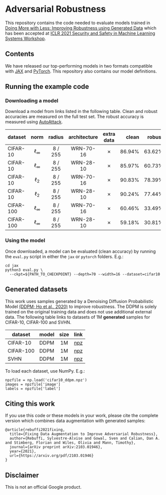 # Adversarial Robustness

This repository contains the code needed to evaluate models trained in
[Doing More with Less: Improving Robustness using Generated Data](https://storage.googleapis.com/dm-adversarial-robustness/gowal2021doing.pdf)
which has been accepted at
[ICLR 2021 Security and Safety in Machine Learning Systems Workshop](https://aisecure-workshop.github.io/aml-iclr2021/).


## Contents

We have released our top-performing models in two formats compatible with
[JAX](https://github.com/google/jax) and [PyTorch](https://pytorch.org/).
This repository also contains our model definitions.

## Running the example code

### Downloading a model

Download a model from links listed in the following table.
Clean and robust accuracies are measured on the full test set.
The robust accuracy is measured using
[AutoAttack](https://github.com/fra31/auto-attack).

| dataset | norm | radius | architecture | extra data | clean | robust | link |
|---|:---:|:---:|:---:|:---:|---:|---:|:---:|
| CIFAR-10 | &#8467;<sub>&infin;</sub> | 8 / 255 | WRN-70-16 | &#x2717; | 86.94% | 63.62% | [jax](https://storage.googleapis.com/dm-adversarial-robustness/cifar10_linf_wrn70-16_ddpm_v2.npy), [pt](https://storage.googleapis.com/dm-adversarial-robustness/cifar10_linf_wrn70-16_ddpm_v2.pt)
| CIFAR-10 | &#8467;<sub>&infin;</sub> | 8 / 255 | WRN-28-10 | &#x2717; | 85.97% | 60.73% | [jax](https://storage.googleapis.com/dm-adversarial-robustness/cifar10_linf_wrn28-10_ddpm_v2.npy), [pt](https://storage.googleapis.com/dm-adversarial-robustness/cifar10_linf_wrn28-10_ddpm_v2.pt)
| CIFAR-10 | &#8467;<sub>2</sub> | 8 / 255 | WRN-70-16 | &#x2717; | 90.83% | 78.39% | [jax](https://storage.googleapis.com/dm-adversarial-robustness/cifar10_linf_wrn70-16_ddpm_v2.npy), [pt](https://storage.googleapis.com/dm-adversarial-robustness/cifar10_l2_wrn70-16_ddpm_v2.pt)
| CIFAR-10 | &#8467;<sub>2</sub> | 8 / 255 | WRN-28-10 | &#x2717; | 90.24% | 77.44% | [jax](https://storage.googleapis.com/dm-adversarial-robustness/cifar10_linf_wrn28-10_ddpm_v2.npy), [pt](https://storage.googleapis.com/dm-adversarial-robustness/cifar10_l2_wrn28-10_ddpm_v2.pt)
| CIFAR-100 | &#8467;<sub>&infin;</sub> | 8 / 255 | WRN-70-16 | &#x2717; | 60.46% | 33.49% | [jax](https://storage.googleapis.com/dm-adversarial-robustness/cifar100_linf_wrn70-16_ddpm.npy), [pt](https://storage.googleapis.com/dm-adversarial-robustness/cifar100_linf_wrn70-16_ddpm.pt)
| CIFAR-100 | &#8467;<sub>&infin;</sub> | 8 / 255 | WRN-28-10 | &#x2717; | 59.18% | 30.81% | [jax](https://storage.googleapis.com/dm-adversarial-robustness/cifar100_linf_wrn28-10_ddpm.npy), [pt](https://storage.googleapis.com/dm-adversarial-robustness/cifar100_linf_wrn28-10_ddpm.pt)

### Using the model

Once downloaded, a model can be evaluated (clean accuracy) by running the
`eval.py` script in either the `jax` or `pytorch` folders. E.g.:

```
cd jax
python3 eval.py \
  --ckpt=${PATH_TO_CHECKPOINT} --depth=70 --width=16 --dataset=cifar10
```

## Generated datasets

This work uses samples generated by a Denoising Diffusion
Probabilistic Model [(DDPM; Ho et al., 2020)](https://arxiv.org/abs/2006.11239)
to improve robustness. The DDPM is solely trained on the original training data
and does not use additional external data. The following table links to datasets
of 1M **generated** samples for CIFAR-10, CIFAR-100 and SVHN.

| dataset | model | size | link |
|---|---|:---:|:---:|
| CIFAR-10 | DDPM | 1M | [npz](https://storage.googleapis.com/dm-adversarial-robustness/cifar10_ddpm.npz) |
| CIFAR-100 | DDPM | 1M | [npz](https://storage.googleapis.com/dm-adversarial-robustness/cifar100_ddpm.npz) |
| SVHN | DDPM | 1M | [npz](https://storage.googleapis.com/dm-adversarial-robustness/svhn_ddpm.npz) |

To load each dataset, use NumPy. E.g.:

```
npzfile = np.load('cifar10_ddpm.npz')
images = npzfile['image']
labels = npzfile['label']
```

## Citing this work

If you use this code or these models in your work, please cite the complete
version which combines data augmentation with generated samples:

```
@article{rebuffi2021fixing,
  title={Fixing Data Augmentation to Improve Adversarial Robustness},
  author={Rebuffi, Sylvestre-Alvise and Gowal, Sven and Calian, Dan A. and Stimberg, Florian and Wiles, Olivia and Mann, Timothy},
  journal={arXiv preprint arXiv:2103.01946},
  year={2021},
  url={https://arxiv.org/pdf/2103.01946}
}
```

## Disclaimer

This is not an official Google product.
